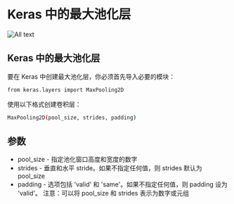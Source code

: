 # Keras 中的最大池化层

![All text](http://ww1.sinaimg.cn/large/dc05ba18ly1fnu1hd8czwj20ln0b2n0c.jpg)

## Keras 中的最大池化层

要在 Keras 中创建最大池化层，你必须首先导入必要的模块：

```bash
from keras.layers import MaxPooling2D
```

使用以下格式创建卷积层：

```bash
MaxPooling2D(pool_size, strides, padding)
```

## 参数

* pool_size - 指定池化窗口高度和宽度的数字
* strides - 垂直和水平 stride。如果不指定任何值，则 strides 默认为 pool_size
* padding - 选项包括 'valid' 和 'same'。如果不指定任何值，则 padding 设为 'valid'。
注意：可以将 pool_size 和 strides 表示为数字或元组
